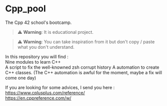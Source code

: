 # Cpp_pool
The Cpp 42 school's bootcamp. 

> :warning: **Warning**: It is educational project.

> :warning: **Warning**: You can take inspiration from it but don't copy / paste what you don't understand.

In this repository you will find :  
  Nine modules to learn C++  
  A script to fix the well-knowned zsh corrupt history
  A automation to create C++ classes.
  (The C++ automation is awful for the moment, maybe a fix will come one day)
  
 If you are looking for some advices, I send you here :  
  https://www.cplusplus.com/reference/  
  https://en.cppreference.com/w/
